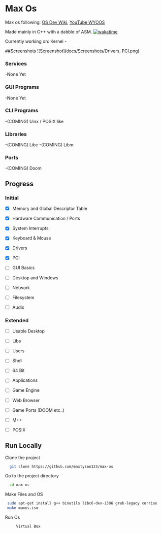 
# Max Os

Max os following: [OS Dev Wiki](https://wiki.osdev.org/Creating_an_Operating_System), [YouTube WYOOS](https://www.youtube.com/watch?v=1rnA6wpF0o4&list=PLHh55M_Kq4OApWScZyPl5HhgsTJS9MZ6M&ab_channel=WriteyourownOperatingSystem')

Made mainly in C++ with a dabble of ASM. [![wakatime](https://wakatime.com/badge/github/maxtyson123/max-os.svg)](https://wakatime.com/badge/github/maxtyson123/max-os)

Currently working on: Kernel - 

##Screenshots
![Screenshot](docs/Screenshots/Drivers, PCI.png)

### Services
-None Yet
### GUI Programs
-None Yet
### CLI Programs
-(COMING) Uinx / POSIX like 
### Libraries
-(COMING) Libc
-(COMING) Libm
### Ports
-(COMING) Doom

## Progress

###  Initial 

- [x] Memory and Global Descriptor Table
- [x] Hardware Communication / Ports
- [x] System Interrupts
- [x] Keyboard & Mouse
- [x] Drivers
- [x] PCI
- [ ] GUI Basics
- [ ] Desktop and Windows
- [ ] Network
- [ ] Filesystem 
- [ ] Audio


###  Extended

- [ ] Usable Desktop
- [ ] Libs
- [ ] Users 
- [ ] Shell
- [ ] 64 Bit
- [ ] Applications
- [ ] Game Engine
- [ ] Web Browser
- [ ] Game Ports (DOOM etc..)
- [ ] M++
- [ ] POSIX


## Run Locally

Clone the project

```bash
  git clone https://github.com/maxtyson123/max-os
```

Go to the project directory

```bash
  cd max-os
```

Make Files and OS

```bash
 sudo apt-get install g++ binutils libc6-dev-i386 grub-legacy xorriso
 make maxos.iso  
```

Run Os 

```bash
     Virtual Box
```


